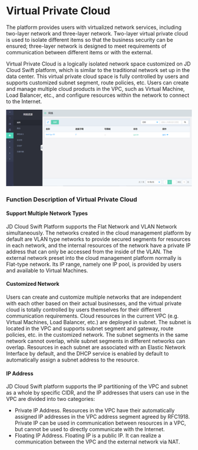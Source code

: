 # Virtual Private Cloud

The platform provides users with virtualized network services, including two-layer network and three-layer network. Two-layer virtual private cloud is used to isolate different items so that the business security can be ensured; three-layer network is designed to meet requirements of communication between different items or with the external.

Virtual Private Cloud is a logically isolated network space customized on JD Cloud Swift platform, which is similar to the traditional network set up in the data center. This virtual private cloud space is fully controlled by users and supports customized subnet segment, route policies, etc. Users can create and manage multiple cloud products in the VPC, such as Virtual Machine, Load Balancer, etc., and configure resources within the network to connect to the Internet.

![Networks-1](../../../../../image/JD-Cloud-Swift-HCI-Edition/Networks-1.png)

### Function Description of Virtual Private Cloud

#### Support Multiple Network Types
JD Cloud Swift Platform supports the Flat Network and VLAN Network simultaneously. The networks created in the cloud management platform by default are VLAN type networks to provide secured segments for resources in each network, and the internal resources of the network have a private IP address that can only be accessed from the inside of the VLAN. The external network preset into the cloud management platform normally is Flat-type network. Its IP range, namely one IP pool, is provided by users and available to Virtual Machines.

#### Customized Network
Users can create and customize multiple networks that are independent with each other based on their actual businesses, and the virtual private cloud is totally controlled by users themselves for their different communication requirements.
Cloud resources in the current VPC (e.g. Virtual Machines, Load Balancer, etc.) are deployed in subnet. The subnet is located in the VPC and supports subnet segment and gateway, route policies, etc. in the customized network. The subnet segments in the same network cannot overlap, while subnet segments in different networks can overlap. Resources in each subnet are associated with an Elastic Network Interface by default, and the DHCP service is enabled by default to automatically assign a subnet address to the resource.

#### IP Address

JD Cloud Swift platform supports the IP partitioning of the VPC and subnet as a whole by specific CIDR, and the IP addresses that users can use in the VPC are divided into two categories:

* Private IP Address. Resources in the VPC have their automatically assigned IP addresses in the VPC address segment agreed by RFC1918. Private IP can be used in communication between resources in a VPC, but cannot be used to directly communicate with the Internet.
* Floating IP Address. Floating IP is a public IP. It can realize a communication between the VPC and the external network via NAT.